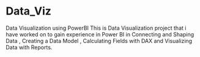 # Data_Viz
Data Visualization using PowerBI
This is  Data Visualization project that i have worked on to gain experience in Power BI in Connecting and Shaping Data , Creating a Data Model , Calculating Fields with DAX and Visualizing Data with Reports.
